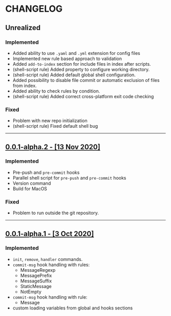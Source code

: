 # CHANGELOG

## Unrealized

### Implemented

- Added ability to use `.yaml` and `.yml` extension for config files
- Implemented new rule based approach to validation
- Added `add-to-index` section for include files in index after scripts.
- (shell-script rule) Added property to configure working directory.
- (shell-script rule) Added default global shell configuration.
- Added possibility to disable file commit or automatic exclusion of files from index.
- Added ability to check rules by condition.
- (shell-script rule) Added correct cross-platform exit code checking

### Fixed

- Problem with new repo initialization
- (shell-script rule) Fixed default shell bug

___

## [0.0.1-alpha.2 - [13 Nov 2020]](https://github.com/evg4b/fisherman/releases/tag/0.0.1-alpha.2)

### Implemented

- Pre-push and `pre-commit` hooks
- Parallel shell script for `pre-push` and `pre-commit` hooks
- Version command
- Build for MacOS

### Fixed

- Problem to run outside the git repository.

___

## [0.0.1-alpha.1 - [3 Oct 2020]](https://github.com/evg4b/fisherman/releases/tag/0.0.1-alpha.1)

### Implemented

- `init`, `remove`, `handler` commands.
- `commit-msg` hook handling with rules:
  - MessageRegexp
  - MessagePrefix
  - MessageSuffix
  - StaticMessage
  - NotEmpty
- `commit-msg` hook handling with rule:
  - Message
- custom loading variables from global and hooks sections
